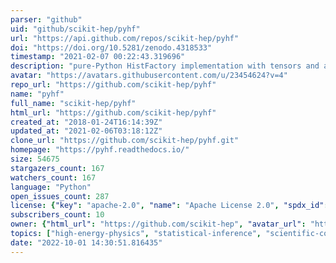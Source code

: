 ```yaml
---
parser: "github"
uid: "github/scikit-hep/pyhf"
url: "https://api.github.com/repos/scikit-hep/pyhf"
doi: "https://doi.org/10.5281/zenodo.4318533"
timestamp: "2021-02-07 00:22:43.319696"
description: "pure-Python HistFactory implementation with tensors and autodiff"
avatar: "https://avatars.githubusercontent.com/u/23454624?v=4"
repo_url: "https://github.com/scikit-hep/pyhf"
name: "pyhf"
full_name: "scikit-hep/pyhf"
html_url: "https://github.com/scikit-hep/pyhf"
created_at: "2018-01-24T16:14:39Z"
updated_at: "2021-02-06T03:18:12Z"
clone_url: "https://github.com/scikit-hep/pyhf.git"
homepage: "https://pyhf.readthedocs.io/"
size: 54675
stargazers_count: 167
watchers_count: 167
language: "Python"
open_issues_count: 287
license: {"key": "apache-2.0", "name": "Apache License 2.0", "spdx_id": "Apache-2.0", "url": "https://api.github.com/licenses/apache-2.0", "node_id": "MDc6TGljZW5zZTI="}
subscribers_count: 10
owner: {"html_url": "https://github.com/scikit-hep", "avatar_url": "https://avatars.githubusercontent.com/u/23454624?v=4", "login": "scikit-hep", "type": "Organization"}
topics: ["high-energy-physics", "statistical-inference", "scientific-computations", "numpy", "scipy", "tensorflow", "pytorch", "asymptotic-formulas", "statistics", "frequentist-statistics", "cls", "histfactory", "python", "hep", "hep-ex", "scikit-hep", "jax"]
date: "2022-10-01 14:30:51.816435"
---
```

